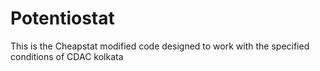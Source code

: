 # Potentiostat

This is the Cheapstat modified code designed to work with the specified conditions of CDAC kolkata
